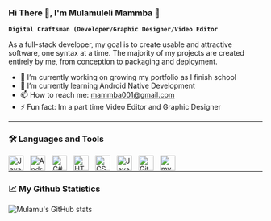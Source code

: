 ### Hi There 👋, I'm Mulamuleli Mammba 📔

**`Digital Craftsman (Developer/Graphic Designer/Video Editor`**

As a full-stack developer, my goal is to create usable and attractive software, one syntax at a time. The majority of my projects are created entirely by me, from conception to packaging and deployment.


- 🔭 I’m currently working on growing my portfolio as I finish school
- 🌱 I’m currently learning Android Native Development
- 📫 How to reach me: mammba001@gmail.com
- ⚡ Fun fact: Im a part time Video Editor and Graphic Designer

---

### 🛠️ Languages and Tools

<img align="left" alt="Java" width="30px" style="padding-right:10px;" src="https://cdn.jsdelivr.net/gh/devicons/devicon/icons/java/java-original.svg"/>
<img align="left" alt="Android Studio" width="30px" style="padding-right:10px;" src="https://cdn.jsdelivr.net/gh/devicons/devicon/icons/androidstudio/androidstudio-original.svg"/>
<img align="left" alt="C#" width="30px" style="padding-right:10px;" src="https://cdn.jsdelivr.net/gh/devicons/devicon/icons/csharp/csharp-original.svg" />
<img align="left" alt="HTML" width="30px" style="padding-right:10px;" src="https://cdn.jsdelivr.net/gh/devicons/devicon/icons/html5/html5-plain.svg" />
<img align="left" alt="CSS" width="30px" style="padding-right:10px;" src="https://cdn.jsdelivr.net/gh/devicons/devicon/icons/css3/css3-plain.svg" />
<img align="left" alt="JavaScript" width="30px" style="padding-right:10px;" src="https://cdn.jsdelivr.net/gh/devicons/devicon/icons/javascript/javascript-plain.svg" />
<img align="left" alt="GitHub" width="30px" style="padding-right:10px;" src="https://cdn.jsdelivr.net/gh/devicons/devicon/icons/github/github-original-wordmark.svg" />
<img align="left" alt="my Sql" width="30px" style="padding-right:10px;"  src="https://cdn.jsdelivr.net/gh/devicons/devicon/icons/mysql/mysql-original-wordmark.svg" />
<br />

---

### 📈 My Github Statistics

![Mulamu's GitHub stats](https://github-readme-stats.vercel.app/api?username=mulamumammba&show_icons=true&theme=gotham)
